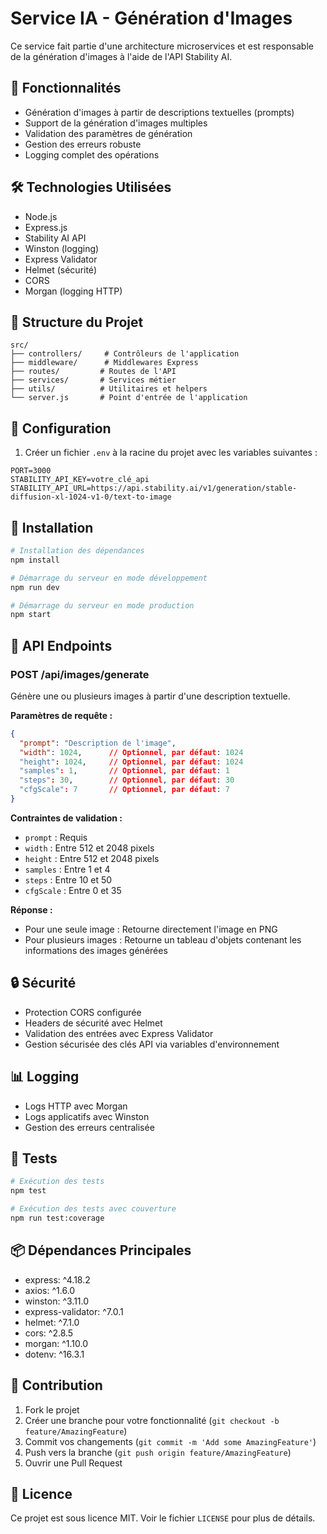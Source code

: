 # Service IA - Génération d'Images

Ce service fait partie d'une architecture microservices et est responsable de la génération d'images à l'aide de l'API Stability AI.

## 🚀 Fonctionnalités

- Génération d'images à partir de descriptions textuelles (prompts)
- Support de la génération d'images multiples
- Validation des paramètres de génération
- Gestion des erreurs robuste
- Logging complet des opérations

## 🛠️ Technologies Utilisées

- Node.js
- Express.js
- Stability AI API
- Winston (logging)
- Express Validator
- Helmet (sécurité)
- CORS
- Morgan (logging HTTP)

## 📁 Structure du Projet

```
src/
├── controllers/     # Contrôleurs de l'application
├── middleware/      # Middlewares Express
├── routes/         # Routes de l'API
├── services/       # Services métier
├── utils/          # Utilitaires et helpers
└── server.js       # Point d'entrée de l'application
```

## 🔧 Configuration

1. Créer un fichier `.env` à la racine du projet avec les variables suivantes :

```env
PORT=3000
STABILITY_API_KEY=votre_clé_api
STABILITY_API_URL=https://api.stability.ai/v1/generation/stable-diffusion-xl-1024-v1-0/text-to-image
```

## 🚀 Installation

```bash
# Installation des dépendances
npm install

# Démarrage du serveur en mode développement
npm run dev

# Démarrage du serveur en mode production
npm start
```

## 📝 API Endpoints

### POST /api/images/generate

Génère une ou plusieurs images à partir d'une description textuelle.

**Paramètres de requête :**
```json
{
  "prompt": "Description de l'image",
  "width": 1024,      // Optionnel, par défaut: 1024
  "height": 1024,     // Optionnel, par défaut: 1024
  "samples": 1,       // Optionnel, par défaut: 1
  "steps": 30,        // Optionnel, par défaut: 30
  "cfgScale": 7       // Optionnel, par défaut: 7
}
```

**Contraintes de validation :**
- `prompt` : Requis
- `width` : Entre 512 et 2048 pixels
- `height` : Entre 512 et 2048 pixels
- `samples` : Entre 1 et 4
- `steps` : Entre 10 et 50
- `cfgScale` : Entre 0 et 35

**Réponse :**
- Pour une seule image : Retourne directement l'image en PNG
- Pour plusieurs images : Retourne un tableau d'objets contenant les informations des images générées

## 🔒 Sécurité

- Protection CORS configurée
- Headers de sécurité avec Helmet
- Validation des entrées avec Express Validator
- Gestion sécurisée des clés API via variables d'environnement

## 📊 Logging

- Logs HTTP avec Morgan
- Logs applicatifs avec Winston
- Gestion des erreurs centralisée

## 🧪 Tests

```bash
# Exécution des tests
npm test

# Exécution des tests avec couverture
npm run test:coverage
```

## 📦 Dépendances Principales

- express: ^4.18.2
- axios: ^1.6.0
- winston: ^3.11.0
- express-validator: ^7.0.1
- helmet: ^7.1.0
- cors: ^2.8.5
- morgan: ^1.10.0
- dotenv: ^16.3.1

## 🤝 Contribution

1. Fork le projet
2. Créer une branche pour votre fonctionnalité (`git checkout -b feature/AmazingFeature`)
3. Commit vos changements (`git commit -m 'Add some AmazingFeature'`)
4. Push vers la branche (`git push origin feature/AmazingFeature`)
5. Ouvrir une Pull Request

## 📄 Licence

Ce projet est sous licence MIT. Voir le fichier `LICENSE` pour plus de détails.
